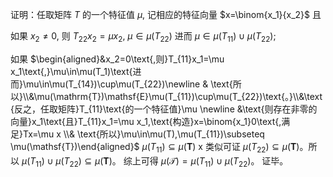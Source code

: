 证明：任取矩阵 $T$ 的一个特征值 $\mu$, 记相应的特征向量 $x=\binom{x_1}{x_2}$ 且

如果
$x_2\neq0$, 则 $T_{22}x_2=\mu x_2$, $\mu\in\mu(T_{22})$ 进而 $\mu\in\mu(T_{11})\cup\mu(T_{22})$;

如果
$\begin{aligned}&x_2=0\text{,则}T_{11}x_1=\mu x_1\text{,}\mu\in\mu(T_1)\text{进而}\mu\in\mu(T_{14})\cup\mu(T_{22})\newline & \text{所以}\\&\mu(\mathrm{T})\mathsf{E}\mu(T_{11})\cup\mu(T_{22})\text{。}\\&\text{反之，任取矩阵}T_{11}\text{的一个特征值}\mu \newline &\text{则存在非零的向量}x_1\text{且}T_{11}x_1=\mu x_1,\text{构造}x=\binom{x_1}0\text{,满足}Tx=\mu x \\& \text{所以}\mu\in\mu(T),\mu(T_{11})\subseteq \mu(\mathsf{T})\end{aligned}$ 
$\mu(T_{11})\subseteq\mu(\mathbf{T})$
x 类似可证 $\mu(T_{22})\subseteq\mu(\mathbf{T})$。所以 $\mu(T_{11})\cup\mu(T_{22})\subseteq\mu(\mathbf{T})$。
综上可得 $\mu(\mathcal{T})=\mu(T_{11})\cup\mu(T_{22})$。
证毕。